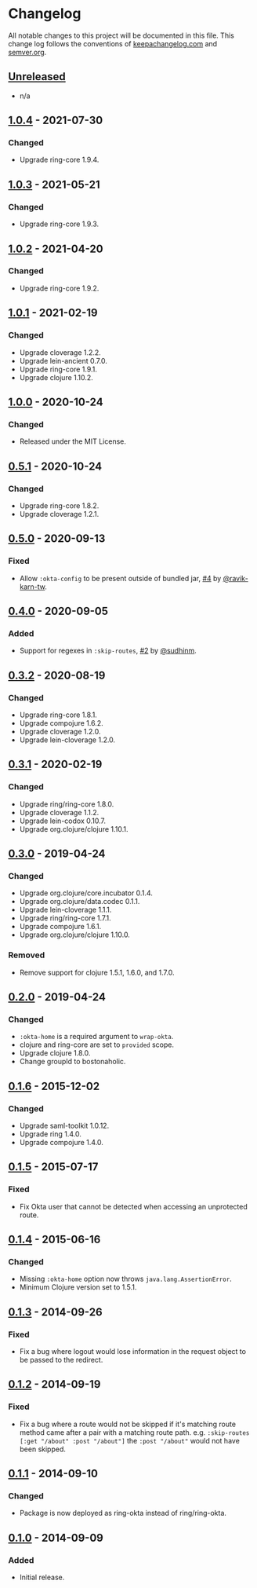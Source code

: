 # Changelog

All notable changes to this project will be documented in this file. This change log follows the conventions of [keepachangelog.com](http://keepachangelog.com/) and [semver.org](https://semver.org/spec/v2.0.0.html).

## [Unreleased]
- n/a

## [1.0.4] - 2021-07-30
### Changed
- Upgrade ring-core 1.9.4.

## [1.0.3] - 2021-05-21
### Changed
- Upgrade ring-core 1.9.3.

## [1.0.2] - 2021-04-20
### Changed
- Upgrade ring-core 1.9.2.

## [1.0.1] - 2021-02-19
### Changed
- Upgrade cloverage 1.2.2.
- Upgrade lein-ancient 0.7.0.
- Upgrade ring-core 1.9.1.
- Upgrade clojure 1.10.2.

## [1.0.0] - 2020-10-24
### Changed
- Released under the MIT License.

## [0.5.1] - 2020-10-24
### Changed
- Upgrade ring-core 1.8.2.
- Upgrade cloverage 1.2.1.

## [0.5.0] - 2020-09-13
### Fixed
- Allow `:okta-config` to be present outside of bundled jar, [\#4](https://github.com/bostonaholic/ring-okta/pull/4) by [@ravik-karn-tw](https://github.com/ravik-karn-tw).

## [0.4.0] - 2020-09-05
### Added
- Support for regexes in `:skip-routes`, [\#2](https://github.com/bostonaholic/ring-okta/pull/2) by [@sudhinm](https://github.com/sudhinm).

## [0.3.2] - 2020-08-19
### Changed
- Upgrade ring-core 1.8.1.
- Upgrade compojure 1.6.2.
- Upgrade cloverage 1.2.0.
- Upgrade lein-cloverage 1.2.0.

## [0.3.1] - 2020-02-19
### Changed
- Upgrade ring/ring-core 1.8.0.
- Upgrade cloverage 1.1.2.
- Upgrade lein-codox 0.10.7.
- Upgrade org.clojure/clojure 1.10.1.

## [0.3.0] - 2019-04-24
### Changed
- Upgrade org.clojure/core.incubator 0.1.4.
- Upgrade org.clojure/data.codec 0.1.1.
- Upgrade lein-cloverage 1.1.1.
- Upgrade ring/ring-core 1.7.1.
- Upgrade compojure 1.6.1.
- Upgrade org.clojure/clojure 1.10.0.
### Removed
- Remove support for clojure 1.5.1, 1.6.0, and 1.7.0.

## [0.2.0] - 2019-04-24
### Changed
- `:okta-home` is a required argument to `wrap-okta`.
- clojure and ring-core are set to `provided` scope.
- Upgrade clojure 1.8.0.
- Change groupId to bostonaholic.

## [0.1.6] - 2015-12-02
### Changed
- Upgrade saml-toolkit 1.0.12.
- Upgrade ring 1.4.0.
- Upgrade compojure 1.4.0.

## [0.1.5] - 2015-07-17
### Fixed
- Fix Okta user that cannot be detected when accessing an unprotected route.

## [0.1.4] - 2015-06-16
### Changed
- Missing `:okta-home` option now throws `java.lang.AssertionError`.
- Minimum Clojure version set to 1.5.1.

## [0.1.3] - 2014-09-26
### Fixed
- Fix a bug where logout would lose information in the request object to be passed to the redirect.

## [0.1.2] - 2014-09-19
### Fixed
- Fix a bug where a route would not be skipped if it's matching route method came after a pair with a matching route path. e.g. `:skip-routes [:get "/about" :post "/about"]` the `:post "/about"` would not have been skipped.

## [0.1.1] - 2014-09-10
### Changed
- Package is now deployed as ring-okta instead of ring/ring-okta.

## [0.1.0] - 2014-09-09
### Added
- Initial release.

[Unreleased]: https://github.com/bostonaholic/ring-okta/compare/v1.0.4...HEAD
[1.0.4]: https://github.com/bostonaholic/ring-okta/compare/v1.0.3...v1.0.4
[1.0.3]: https://github.com/bostonaholic/ring-okta/compare/v1.0.2...v1.0.3
[1.0.2]: https://github.com/bostonaholic/ring-okta/compare/v1.0.1...v1.0.2
[1.0.1]: https://github.com/bostonaholic/ring-okta/compare/v1.0.0...v1.0.1
[1.0.0]: https://github.com/bostonaholic/ring-okta/compare/v0.5.1...v1.0.0
[0.5.1]: https://github.com/bostonaholic/ring-okta/compare/v0.5.0...v0.5.1
[0.5.0]: https://github.com/bostonaholic/ring-okta/compare/v0.4.0...v0.5.0
[0.4.0]: https://github.com/bostonaholic/ring-okta/compare/v0.3.2...v0.4.0
[0.3.2]: https://github.com/bostonaholic/ring-okta/compare/v0.3.1...v0.3.2
[0.3.1]: https://github.com/bostonaholic/ring-okta/compare/v0.3.0...v0.3.1
[0.3.0]: https://github.com/bostonaholic/ring-okta/compare/v0.2.0...v0.3.0
[0.2.0]: https://github.com/bostonaholic/ring-okta/compare/v0.1.6...v0.2.0
[0.1.6]: https://github.com/bostonaholic/ring-okta/compare/v0.1.5...v0.1.6
[0.1.5]: https://github.com/bostonaholic/ring-okta/compare/v0.1.4...v0.1.5
[0.1.4]: https://github.com/bostonaholic/ring-okta/compare/v0.1.3...v0.1.4
[0.1.3]: https://github.com/bostonaholic/ring-okta/compare/v0.1.2...v0.1.3
[0.1.2]: https://github.com/bostonaholic/ring-okta/compare/v0.1.1...v0.1.2
[0.1.1]: https://github.com/bostonaholic/ring-okta/compare/v0.1.0...v0.1.1
[0.1.0]: https://github.com/bostonaholic/ring-okta/releases/tag/v0.1.0
